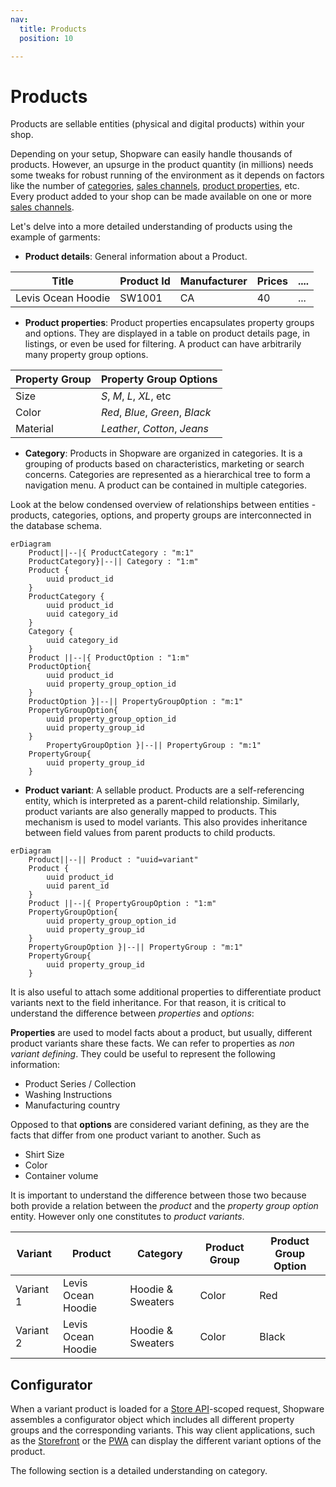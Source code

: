 ```yaml
---
nav:
  title: Products
  position: 10

---
```


# Products

Products are sellable entities (physical and digital products) within your shop.

Depending on your setup, Shopware can easily handle thousands of products. However, an upsurge in the product quantity (in millions) needs some tweaks for robust running of the environment as it depends on factors like the number of [categories](../../../../docs/concepts/commerce/catalog/categories), [sales channels](../../../../docs/concepts/commerce/catalog/sales-channels), [product properties](../../../../docs/concepts/commerce/catalog/products#property-groups--options), etc. Every product added to your shop can be made available on one or more [sales channels](../../../../docs/concepts/commerce/catalog/sales-channels).

Let's delve into a more detailed understanding of products using the example of garments:

* **Product details**: General information about a Product.

| Title | Product Id | Manufacturer | Prices | .... |
|-------|-----------|--------------|--------|----------|
| Levis Ocean Hoodie | SW1001 | CA | 40 | ... |

* **Product properties**: Product properties encapsulates property groups and options. They are displayed in a table on product details page, in listings, or even be used for filtering. A product can have arbitrarily many property group options.

| Property Group | Property Group Options |
|----------------|-----------------------|
| Size           |  *S*, *M*, *L*, *XL*, etc |
| Color          | *Red*, *Blue*, *Green*, *Black* |
| Material       | *Leather*, *Cotton*, *Jeans* |

* **Category**: Products in Shopware are organized in categories. It is a grouping of products based on characteristics, marketing or search concerns. Categories are represented as a hierarchical tree to form a navigation menu. A product can be contained in multiple categories.

Look at the below condensed overview of relationships between entities - products, categories, options, and property groups are interconnected in the database schema.

```mermaid
erDiagram
    Product||--|{ ProductCategory : "m:1"
    ProductCategory}|--|| Category : "1:m"
    Product {
        uuid product_id
    }
    ProductCategory {
        uuid product_id 
        uuid category_id 
    }
    Category {
        uuid category_id
    }
    Product ||--|{ ProductOption : "1:m"
    ProductOption{
        uuid product_id
        uuid property_group_option_id
    }
    ProductOption }|--|| PropertyGroupOption : "m:1"
    PropertyGroupOption{
        uuid property_group_option_id
        uuid property_group_id
    }
        PropertyGroupOption }|--|| PropertyGroup : "m:1"
    PropertyGroup{
        uuid property_group_id
    }
```

* **Product variant**: A sellable product. Products are a self-referencing entity, which is interpreted as a parent-child relationship. Similarly, product variants are also generally mapped to products. This mechanism is used to model variants. This also provides inheritance between field values from parent products to child products.

```mermaid
erDiagram
    Product||--|| Product : "uuid=variant"
    Product {
        uuid product_id
        uuid parent_id
    }
    Product ||--|{ PropertyGroupOption : "1:m"
    PropertyGroupOption{
        uuid property_group_option_id
        uuid property_group_id
    }
    PropertyGroupOption }|--|| PropertyGroup : "m:1"
    PropertyGroup{
        uuid property_group_id
    }
```

It is also useful to attach some additional properties to differentiate product variants next to the field inheritance. For that reason, it is critical to understand the difference between *properties* and *options*:

**Properties** are used to model facts about a product, but usually, different product variants share these facts. We can refer to properties as *non variant defining*. They could be useful to represent the following information:

* Product Series / Collection
* Washing Instructions
* Manufacturing country

Opposed to that **options** are considered variant defining, as they are the facts that differ from one product variant to another. Such as

* Shirt Size
* Color
* Container volume

It is important to understand the difference between those two because both provide a relation between the *product* and the *property group option* entity. However only one constitutes to *product variants*.

| Variant | Product | Category | Product Group | Product Group Option |
|---------|---------|----------|---------------|----------------------|
| Variant 1 | Levis Ocean Hoodie | Hoodie & Sweaters | Color | Red |
| Variant 2 | Levis Ocean Hoodie | Hoodie & Sweaters | Color | Black |

## Configurator

When a variant product is loaded for a [Store API](../../api/store-api)-scoped request, Shopware assembles a configurator object which includes all different property groups and the corresponding variants. This way client applications, such as the [Storefront](../../../guides/plugins/plugins/storefront/) or the [PWA](../../../products/pwa) can display the different variant options of the product.

The following section is a detailed understanding on category.
